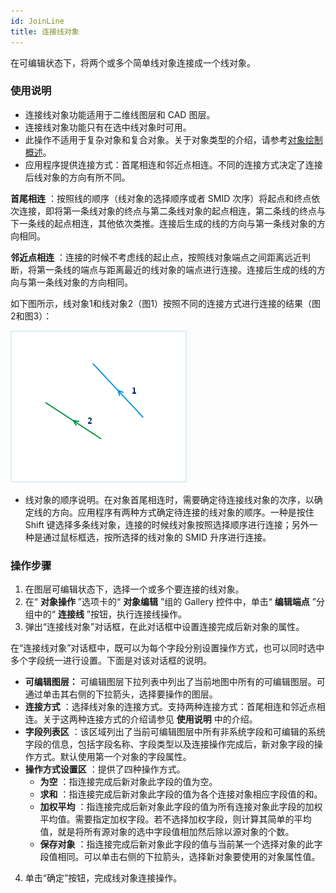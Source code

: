 ```yaml
---
id: JoinLine
title: 连接线对象  
---  
```

在可编辑状态下，将两个或多个简单线对象连接成一个线对象。

### 使用说明

  * 连接线对象功能适用于二维线图层和 CAD 图层。
  * 连接线对象功能只有在选中线对象时可用。
  * 此操作不适用于复杂对象和复合对象。关于对象类型的介绍，请参考[对象绘制概述](../CreateObjects/AboutCreateGeometry)。
  * 应用程序提供连接方式：首尾相连和邻近点相连。不同的连接方式决定了连接后线对象的方向有所不同。 

**首尾相连** ：按照线的顺序（线对象的选择顺序或者 SMID
次序）将起点和终点依次连接，即将第一条线对象的终点与第二条线对象的起点相连，第二条线的终点与下一条线的起点相连，其他依次类推。连接后生成的线的方向与第一条线对象的方向相同。

**邻近点相连**
：连接的时候不考虑线的起止点，按照线对象端点之间距离远近判断，将第一条线的端点与距离最近的线对象的端点进行连接。连接后生成的线的方向与第一条线对象的方向相同。

如下图所示，线对象1和线对象2（图1）按照不同的连接方式进行连接的结果（图2和图3）：

![](img/Join1.png)

  * 线对象的顺序说明。在对象首尾相连时，需要确定待连接线对象的次序，以确定线的方向。应用程序有两种方式确定待连接的线对象的顺序。一种是按住 Shift 键选择多条线对象，连接的时候线对象按照选择顺序进行连接；另外一种是通过鼠标框选，按所选择的线对象的 SMID 升序进行连接。 

### 操作步骤

  1. 在图层可编辑状态下，选择一个或多个要连接的线对象。 
  2. 在“ **对象操作** ”选项卡的“ **对象编辑** ”组的 Gallery 控件中，单击“ **编辑端点** ”分组中的“ **连接线** ”按钮，执行连接线操作。
  3. 弹出“连接线对象”对话框，在此对话框中设置连接完成后新对象的属性。

在“连接线对象”对话框中，既可以为每个字段分别设置操作方式，也可以同时选中多个字段统一进行设置。下面是对该对话框的说明。

  * **可编辑图层：** 可编辑图层下拉列表中列出了当前地图中所有的可编辑图层。可通过单击其右侧的下拉箭头，选择要操作的图层。
  * **连接方式** ：选择线对象的连接方式。支持两种连接方式：首尾相连和邻近点相连。关于这两种连接方式的介绍请参见 **使用说明** 中的介绍。
  * **字段列表区** ：该区域列出了当前可编辑图层中所有非系统字段和可编辑的系统字段的信息，包括字段名称、字段类型以及连接操作完成后，新对象字段的操作方式。默认使用第一个对象的字段属性。
  * **操作方式设置区** ：提供了四种操作方式。 
    * **为空** ：指连接完成后新对象此字段的值为空。
    * **求和** ：指连接完成后新对象此字段的值为各个连接对象相应字段值的和。
    * **加权平均** ：指连接完成后新对象此字段的值为所有连接对象此字段的加权平均值。需要指定加权字段。若不选择加权字段，则计算其简单的平均值，就是将所有源对象的选中字段值相加然后除以源对象的个数。
    * **保存对象** ：指连接完成后新对象此字段的值与当前某一个选择对象的此字段值相同。可以单击右侧的下拉箭头，选择新对象要使用的对象属性值。
4. 单击“确定”按钮，完成线对象连接操作。
